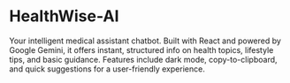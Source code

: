 # HealthWise-AI
 Your intelligent medical assistant chatbot. Built with React and powered by Google Gemini, it offers instant, structured info on health topics, lifestyle tips, and basic guidance. Features include dark mode, copy-to-clipboard, and quick suggestions for a user-friendly experience.
